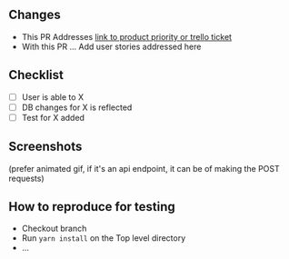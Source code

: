 ## Changes

- This PR Addresses [link to product priority or trello ticket]()
- With this PR ... Add user stories addressed here

## Checklist

- [ ] User is able to X
- [ ] DB changes for X is reflected
- [ ] Test for X added

## Screenshots

(prefer animated gif, if it's an api endpoint, it can be of making the POST requests)

## How to reproduce for testing

- Checkout branch
- Run `yarn install` on the Top level directory
- ...
